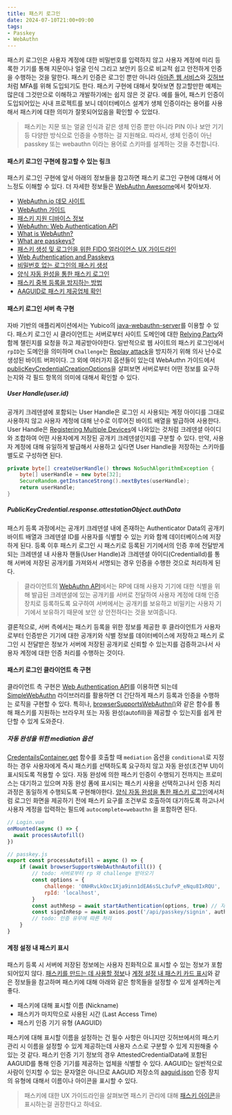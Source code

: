 ```yaml
---
title: 패스키 로그인
date: 2024-07-10T21:00+09:00
tags:
- Passkey
- WebAuthn
---
```


패스키 로그인은 사용자 계정에 대한 비밀번호를 입력하지 않고 사용자 계정에 미리 등록한 기기를 통해 지문이나 얼굴 인식 그리고 보안키 등으로 비교적 쉽고 안전하게 인증을 수행하는 것을 말한다. 패스키 인증은 로그인 뿐만 아니라 [아마존 웹 서비스](https://aws.amazon.com/ko/about-aws/whats-new/2024/06/aws-identity-access-management-passkey-authentication-factor/?nc1=h_ls)와 [깃허브](https://docs.github.com/ko/authentication/authenticating-with-a-passkey/signing-in-with-a-passkey)처럼 MFA를 위해 도입되기도 한다. 패스키 구현에 대해서 찾아보면 참고할만한 예제는 많은데 그것만으로 이해하고 개발하기에는 쉽지 않은 것 같다. 예를 들어, 패스키 인증이 도입되어있는 사내 프로젝트를 보니 데이터베이스 설계가 생체 인증이라는 용어를 사용해서 패스키에 대한 의미가 잘못되어있음을 확인할 수 있었다.

> 패스키는 지문 또는 얼굴 인식과 같은 생체 인증 뿐만 아니라 PIN 이나 보안 기기 등 다양한 방식으로 인증을 수행하는 걸 지원해요. 
> 따라서, 생체 인증이 아닌 passkey 또는 webauthn 이라는 용어로 스키마를 설계하는 것을 추천합니다.

#### 패스키 로그인 구현에 참고할 수 있는 링크

패스키 로그인 구현에 앞서 아래의 정보들을 참고하면 패스키 로그인 구현에 대해서 어느정도 이해할 수 있다. 
더 자세한 정보들은 [WebAuthn Awesome](https://github.com/yackermann/awesome-webauthn)에서 찾아보자.

- [WebAuthn.io 데모 사이트](https://webauthn.io/)
- [WebAuthn 가이드](https://webauthn.guide/)
- [패스키 지원 디바이스 정보](https://www.passkeys.io/compatible-devices)
- [WebAuthn: Web Authentication API](https://developer.mozilla.org/en-US/docs/Web/API/Web_Authentication_API)
- [What is WebAuthn?](https://webauthn.wtf/)
- [What are passkeys?](https://passkeys.dev/docs/intro/what-are-passkeys/)
- [패스키 생성 및 로그인을 위한 FIDO 얼라이언스 UX 가이드라인](https://fidoalliance.org/ux-guidelines-for-passkey-creation-and-sign-ins/?lang=ko)
- [Web Authentication and Passkeys](https://webauthn.me/passkeys)
- [비밀번호 없는 로그인의 패스키 생성](https://web.dev/articles/passkey-registration?hl=ko)
- [양식 자동 완성을 통한 패스키 로그인](https://web.dev/articles/passkey-form-autofill?hl=ko)
- [패스키 중복 등록을 방지하는 방법](https://web.dev/articles/webauthn-exclude-credentials)
- [AAGUID로 패스키 제공업체 확인](https://web.dev/articles/webauthn-aaguid?hl=ko)

#### 패스키 로그인 서버 측 구현

자바 기반의 애플리케이션에서는 Yubico의 [java-webauthn-server](https://developers.yubico.com/java-webauthn-server/)를 이용할 수 있다. 패스키 로그인 시 클라이언트는 서버로부터 사이트 도메인에 대한 [Relying Party](https://webauthn.wtf/how-it-works/relying-party)와 함께 챌린지를 요청을 하고 제공받아야한다. 일반적으로 웹 사이트의 패스키 로그인에서 `rpID`는 도메인을 의미하며 `Challenge`는 [Replay attack](https://developer.mozilla.org/en-US/docs/Glossary/Replay_attack)을 방지하기 위해 의사 난수로 생성된 바이트 버퍼이다. 그 외에 여러가지 옵션들이 있는데 WebAuthn 가이드에서 [publicKeyCredentialCreationOptions](https://webauthn.guide/#registration)을 살펴보면 서버로부터 어떤 정보를 요구하는지와 각 필드 항목의 의미에 대해서 확인할 수 있다.

##### User Handle(user\.id)

공개키 크레덴셜에 포함되는 User Handle은 로그인 시 사용되는 계정 아이디를 그대로 사용하지 않고 사용자 계정에 대해 난수로 이루어진 바이트 배열을 발급하여 사용한다. User Handle은 [Registering Multiple Devices](https://developers.yubico.com/WebAuthn/WebAuthn_Developer_Guide/Registering_Multiple_Devices.html)에 나와있는 것처럼 크레덴셜 아이디와 조합하여 어떤 사용자에게 저장된 공개키 크레덴셜인지를 구분할 수 있다. 만약, 사용자 계정에 대해 유일하게 발급해서 사용하고 싶다면 User Handle을 저장하는 스키마를 별도로 구성하면 된다.

```java
private byte[] createUserHandle() throws NoSuchAlgorithmException {
    byte[] userHandle = new byte[32];
    SecureRandom.getInstanceStrong().nextBytes(userHandle);
    return userHandle;
}
```

##### PublicKeyCredential.response.attestationObject.authData

패스키 등록 과정에서는 공개키 크레덴셜 내에 존재하는 Authenticator Data의 공개키 바이트 배열과 크레덴셜 ID를 사용자를 식별할 수 있는 키와 함께 데이터베이스에 저장하게 된다. 등록 이후 패스키 로그인 시 패스키로 등록된 기기에서의 인증 후에 전달받게 되는 크레덴셜 내 사용자 핸들(User Handle)과 크레덴셜 아이디(CredentialId)를 통해 서버에 저장된 공개키를 가져와서 서명되는 경우 인증을 수행한 것으로 처리하게 된다.

> 클라이언트의 [WebAuthn API](https://developer.mozilla.org/en-US/docs/Web/API/Web_Authentication_API)에서는 RP에 대해 사용자 기기에 대한 식별을 위해 발급된 크레덴셜에 있는 공개키를 서버로 전달하여 사용자 계정에 대해 인증 장치로 등록하도록 요구하여 서버에서는 공개키를 보유하고 비밀키는 사용자 기기에서 보유하기 때문에 보안 상 안전하다는 것을 보여줍니다.

결론적으로, 서버 측에서는 패스키 등록을 위한 정보를 제공한 후 클라이언트가 사용자로부터 인증받은 기기에 대한 공개키와 식별 정보를 데이터베이스에 저장하고 패스키 로그인 시 전달받은 정보가 서버에 저장된 공개키로 신뢰할 수 있는지를 검증하고나서 사용자 계정에 대한 인증 처리를 수행하는 것이다.

#### 패스키 로그인 클라이언트 측 구현

클라이언트 측 구현은 [Web Authentication API](https://developer.mozilla.org/en-US/docs/Web/API/Web_Authentication_API#webauthn_concepts_and_usage)를 이용하면 되는데 [SimpleWebAuthn](https://simplewebauthn.dev/) 라이브러리를 활용하면 더 간단하게 패스키 등록과 인증을 수행하는 로직을 구현할 수 있다. 특히나, [browserSupportsWebAuthn()](https://simplewebauthn.dev/docs/packages/browser#browsersupportswebauthn)와 같은 함수를 통해 패스키를 지원하는 브라우저 또는 자동 완성(autofill)을 제공할 수 있는지를 쉽게 판단할 수 있게 도와준다.

##### 자동 완성을 위한 mediation 옵션

[CredentailsContainer.get](https://developer.mozilla.org/en-US/docs/Web/API/CredentialsContainer/get) 함수를 호출할 때 `mediation` 옵션을 `conditional`로 지정하는 경우 사용자에게 즉시 패스키를 선택하도록 요구하지 않고 자동 완성(조건부 UI)이 표시되도록 적용할 수 있다. 자동 완성에 의한 패스키 인증이 수행되기 전까지는 프로미스는 대기하고 있으며 자동 완성 폼에 표시되는 패스키 사용을 선택하고나서 인증 처리 과정은 동일하게 수행되도록 구현해야한다. [양식 자동 완성을 통한 패스키 로그인](https://web.dev/articles/passkey-form-autofill?hl=ko)에서처럼 로그인 화면을 제공하기 전에 패스키 요구를 조건부로 호출하여 대기하도록 하고나서 사용자 계정을 입력하는 필드에 `autocomplete=webauthn` 을 포함하면 된다.

```js
// Login.vue
onMounted(async () => {
  await processAutofill()
})

// passkey.js
export const processAutofill = async () => {
    if (await browserSupportsWebAuthnAutofill()) {
        // todo: 서버로부터 rp 와 challenge 받아오기
        const options = {
            challenge: '0NHRvLkOxc1Xja9inn1dEA6sSLc3ufvP_eNqu8IxRQU',
            rpId: 'localhost',
        }
        const authResp = await startAuthentication(options, true) // 자동 완성으로 패스키를 선택할때까지 대기
        const signInResp = await axios.post('/api/passkey/signin', authResp) // 서버로부터 패스키 검증 및 인증 정보 획득
        // todo: 인증 유무에 따른 처리
    }
}
```

#### 계정 설정 내 패스키 표시

패스키 등록 시 서버에 저장된 정보에는 사용자 친화적으로 표시할 수 있는 정보가 포함되어있지 않다. [패스키를 만드는 데 사용할 정보](https://developers.google.com/identity/passkeys/ux/communicating-passkeys?hl=ko#what_information_to_use_to_create_a_passkey)나 [계정 설정 내 패스키 카드 표시](https://developers.google.com/identity/passkeys/ux/user-interface-design?hl=ko)와 같은 정보들을 참고하며 패스키에 대해 아래와 같은 항목들을 설정할 수 있게 설계하는게 좋다.

- 패스키에 대해 표시할 이름 (Nickname)
- 패스키가 마지막으로 사용된 시간 (Last Access Time)
- 패스키 인증 기기 유형 (AAGUID)

패스키에 대해 표시할 이름을 설정하는 건 필수 사항은 아니지만 깃허브에서의 패스키 관리 시 이름을 설정할 수 있게 제공하는데 사용자 스스로 구분할 수 있게 지원해줄 수 있는 것 같다. 패스키 인증 기기 정보의 경우 AttestedCredentialData에 포함된 AAGUID를 통해 인증 기기를 제공하는 업체을 식별할 수 있다. AAGUID는 일반적으로 사람이 인지할 수 있는 문자열은 아니므로 AAGUID 저장소의 [aaguid.json](https://github.com/passkeydeveloper/passkey-authenticator-aaguids/blob/main/aaguid.json) 인증 장치의 유형에 대해서 이름이나 아이콘을 표시할 수 있다.

> 패스키에 대한 UX 가이드라인을 살펴보면 패스키 관리에 대해 [패스키 아이콘](https://fonts.google.com/icons?icon.query=passkey)을 표시하는걸 권장한다고 하네요.

